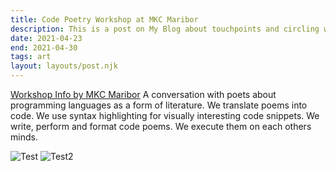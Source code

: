 ```yaml
---
title: Code Poetry Workshop at MKC Maribor
description: This is a post on My Blog about touchpoints and circling wagons.
date: 2021-04-23
end: 2021-04-30
tags: art
layout: layouts/post.njk
---
```


[Workshop Info by MKC Maribor](https://mkc.si/koledar/2021/4/23/kons-rosi-grillmair-konda-poezija)
A conversation with poets about programming languages as a form of literature. We translate poems into code. We use syntax highlighting for visually interesting code snippets. We write, perform and format code poems. We execute them on each others minds.

![Test](img/04_poetry_reinterpretations.png "Optional title")
![Test2](img/08_Final_Poem_Ariela_Elena.png "Optional title")
